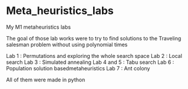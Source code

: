# Meta_heuristics_labs
My M1 metaheuristics labs

The goal of those lab works were to try to find solutions to the Traveling salesman problem without using polynomial times

Lab 1 : Permutations and exploring the whole search space
Lab 2 : Local search
Lab 3 : Simulated annealing
Lab 4 and 5 : Tabu search
Lab 6 : Population solution basedmetaheuristics
Lab 7 : Ant colony

All of them were made in python
